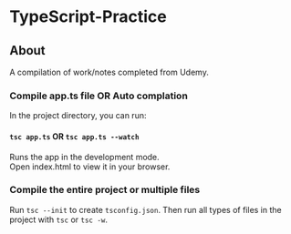 # TypeScript-Practice

## About

A compilation of work/notes completed from Udemy.

### Compile app.ts file OR Auto complation

In the project directory, you can run:

#### `tsc app.ts` OR `tsc app.ts --watch`

Runs the app in the development mode.\
Open index.html to view it in your browser.

### Compile the entire project or multiple files

Run `tsc --init` to create `tsconfig.json`.
Then run all types of files in the project with `tsc` or `tsc -w`.


